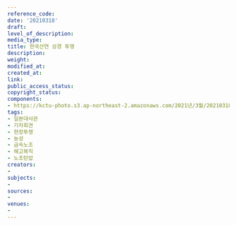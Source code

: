 ```yaml
---
reference_code: 
date: '20210318'
draft: 
level_of_description: 
media_type: 
title: 한국산연 상경 투쟁
description: 
weight: 
modified_at: 
created_at: 
link: 
public_access_status: 
copyright_status: 
components:
- https://kctu-photo.s3.ap-northeast-2.amazonaws.com/2021년/3월/20210318-한국산연+상경+투쟁_일본대사관_기자회견_현장투쟁_농성_금속노조_해고복직_노조탄압/KakaoTalk_20210318_145342139.jpg
tags:
- 일본대사관
- 기자회견
- 현장투쟁
- 농성
- 금속노조
- 해고복직
- 노조탄압
creators:
- 
subjects:
- 
sources:
- 
venues:
- 
---
```

